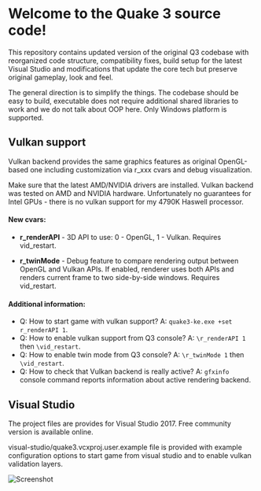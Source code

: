 # Welcome to the Quake 3 source code!

This repository contains updated version of the original Q3 codebase with reorganized code structure, compatibility fixes, build setup for the latest Visual Studio and modifications that update the core tech but preserve original gameplay, look and feel.

The general direction is to simplify the things. The codebase should be easy to build, executable does not require additional shared libraries to work and we do not talk about OOP here. Only Windows platform is supported.

## Vulkan support
Vulkan backend provides the same graphics features as original OpenGL-based one including customization via r_xxx cvars and debug visualization.

Make sure that the latest AMD/NVIDIA drivers are installed. Vulkan backend was tested on AMD and NVIDIA hardware. Unfortunately no guarantees for Intel GPUs - there is no vulkan support for my 4790K Haswell processor.

#### New cvars:
* **r_renderAPI** - 3D API to use: 0 - OpenGL, 1 - Vulkan. Requires vid_restart.

* **r_twinMode** - Debug feature to compare rendering output between OpenGL and Vulkan APIs.
    If enabled, renderer uses both APIs and renders current frame to two side-by-side windows.
    Requires vid_restart.
    
#### Additional information:
* Q: How to start game with vulkan support? A: `quake3-ke.exe +set r_renderAPI 1`.
* Q: How to enable vulkan support from Q3 console? A: `\r_renderAPI 1` then `\vid_restart`.
* Q: How to enable twin mode from Q3 console? A: `\r_twinMode 1` then `\vid_restart`.
* Q: How to check that Vulkan backend is really active? A: `gfxinfo` console command reports information about active rendering backend.

## Visual Studio
The project files are provides for Visual Studio 2017. Free community version is available online.

visual-studio/quake3.vcxproj.user.example file is provided with example configuration options to start game from visual studio and to enable vulkan validation layers.

![Screenshot](https://github.com/artemalive/Quake-III-Arena/raw/master/Screenshot.jpg)
